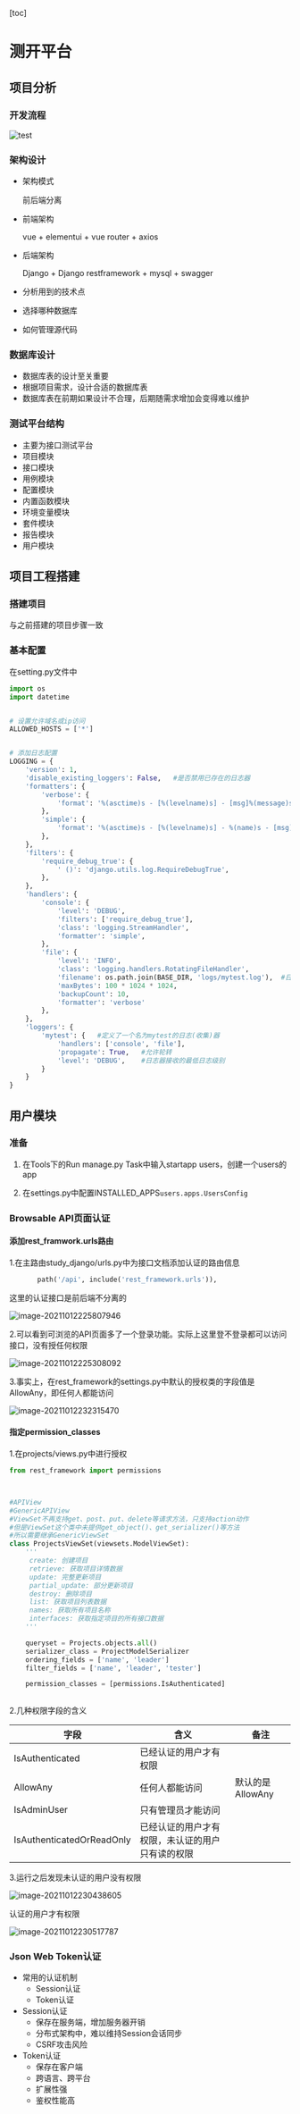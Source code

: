 [toc]



# 测开平台



## 项目分析



### 开发流程

![test](http://becktuchuang.oss-cn-beijing.aliyuncs.com/img/test.png)



### 架构设计

+ 架构模式

  前后端分离

+ 前端架构

  vue + elementui + vue router + axios

+ 后端架构

  Django + Django restframework + mysql + swagger

+ 分析用到的技术点

+ 选择哪种数据库

+ 如何管理源代码



### 数据库设计

+ 数据库表的设计至关重要
+ 根据项目需求，设计合适的数据库表
+ 数据库表在前期如果设计不合理，后期随需求增加会变得难以维护



### 测试平台结构

+ 主要为接口测试平台
+ 项目模块
+ 接口模块
+ 用例模块
+ 配置模块
+ 内置函数模块
+ 环境变量模块
+ 套件模块
+ 报告模块
+ 用户模块



## 项目工程搭建



### 搭建项目

与之前搭建的项目步骤一致



### 基本配置

在setting.py文件中

```python
import os
import datetime


# 设置允许域名或ip访问
ALLOWED_HOSTS = ['*']


# 添加日志配置
LOGGING = {
    'version': 1,
    'disable_existing_loggers': False,   #是否禁用已存在的日志器
    'formatters': {
        'verbose': {
            'format': '%(asctime)s - [%(levelname)s] - [msg]%(message)s'
        },
        'simple': {
            'format': '%(asctime)s - [%(levelname)s] - %(name)s - [msg]%(message)s - [%(filename)s:%(lineno)d ]'
        },
    },
    'filters': {
        'require_debug_true': {
            ' ()': 'django.utils.log.RequireDebugTrue',
        },
    },
    'handlers': {
        'console': {
            'level': 'DEBUG',
            'filters': ['require_debug_true'],
            'class': 'logging.StreamHandler',
            'formatter': 'simple',
        },
        'file': {
            'level': 'INFO',
            'class': 'logging.handlers.RotatingFileHandler',
            'filename': os.path.join(BASE_DIR, 'logs/mytest.log'),  #日志文件的位置
            'maxBytes': 100 * 1024 * 1024,
            'backupCount': 10,
            'formatter': 'verbose'
        },
    },
    'loggers': {
        'mytest': {   #定义了一个名为mytest的日志(收集)器
            'handlers': ['console', 'file'],
            'propagate': True,   #允许轮转
            'level': 'DEBUG',    #日志器接收的最低日志级别
        }
    }
}
```



## 用户模块



### 准备

1. 在Tools下的Run manage.py Task中输入startapp users，创建一个users的app

2. 在settings.py中配置INSTALLED_APPS```users.apps.UsersConfig```

   

### Browsable API页面认证

#### 添加rest_framwork.urls路由

1.在主路由study_django/urls.py中为接口文档添加认证的路由信息

```python
       path('/api', include('rest_framework.urls')),
```

 这里的认证接口是前后端不分离的

![image-20211012225807946](http://becktuchuang.oss-cn-beijing.aliyuncs.com/img/image-20211012225807946.png)

   

2.可以看到可浏览的API页面多了一个登录功能。实际上这里登不登录都可以访问接口，没有授任何权限

   ![image-20211012225308092](http://becktuchuang.oss-cn-beijing.aliyuncs.com/img/image-20211012225308092.png)

3.事实上，在rest_framework的settings.py中默认的授权类的字段值是AllowAny，即任何人都能访问

   ![image-20211012232315470](http://becktuchuang.oss-cn-beijing.aliyuncs.com/img/image-20211012232315470.png)



#### 指定permission_classes

1.在projects/views.py中进行授权

```python
from rest_framework import permissions



#APIView
#GenericAPIView
#ViewSet不再支持get、post、put、delete等请求方法，只支持action动作
#但是ViewSet这个类中未提供get_object()、get_serializer()等方法
#所以需要继承GenericViewSet
class ProjectsViewSet(viewsets.ModelViewSet):
    '''
     create: 创建项目
     retrieve: 获取项目详情数据
     update: 完整更新项目
     partial_update: 部分更新项目
     destroy: 删除项目
     list: 获取项目列表数据
     names: 获取所有项目名称
     interfaces: 获取指定项目的所有接口数据
    '''

    queryset = Projects.objects.all()
    serializer_class = ProjectModelSerializer
    ordering_fields = ['name', 'leader']
    filter_fields = ['name', 'leader', 'tester']

    permission_classes = [permissions.IsAuthenticated]
    
```

2.几种权限字段的含义

| 字段                      | 含义                                             | 备注             |
| ------------------------- | ------------------------------------------------ | ---------------- |
| IsAuthenticated           | 已经认证的用户才有权限                           |                  |
| AllowAny                  | 任何人都能访问                                   | 默认的是AllowAny |
| IsAdminUser               | 只有管理员才能访问                               |                  |
| IsAuthenticatedOrReadOnly | 已经认证的用户才有权限，未认证的用户只有读的权限 |                  |

3.运行之后发现未认证的用户没有权限

![image-20211012230438605](http://becktuchuang.oss-cn-beijing.aliyuncs.com/img/image-20211012230438605.png)

认证的用户才有权限

![image-20211012230517787](http://becktuchuang.oss-cn-beijing.aliyuncs.com/img/image-20211012230517787.png)

 

### Json Web Token认证

+ 常用的认证机制
  + Session认证
  + Token认证
+ Session认证
  + 保存在服务端，增加服务器开销
  + 分布式架构中，难以维持Session会话同步
  + CSRF攻击风险
+ Token认证
  + 保存在客户端
  + 跨语言、跨平台
  + 扩展性强
  + 鉴权性能高